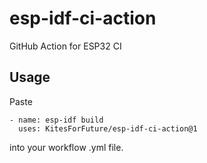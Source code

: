 # esp-idf-ci-action
GitHub Action for ESP32 CI


## Usage
Paste

```
- name: esp-idf build
  uses: KitesForFuture/esp-idf-ci-action@1
```

into your workflow .yml file.
